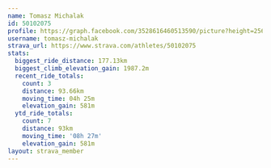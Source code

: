 ```yaml
---
name: Tomasz Michalak
id: 50102075
profile: https://graph.facebook.com/3528616460513590/picture?height=256&width=256
username: tomasz-michalak
strava_url: https://www.strava.com/athletes/50102075
stats:
  biggest_ride_distance: 177.13km
  biggest_climb_elevation_gain: 1987.2m
  recent_ride_totals:
    count: 3
    distance: 93.66km
    moving_time: 04h 25m
    elevation_gain: 581m
  ytd_ride_totals:
    count: 7
    distance: 93km
    moving_time: '08h 27m'
    elevation_gain: 581m
layout: strava_member
--- 
```

